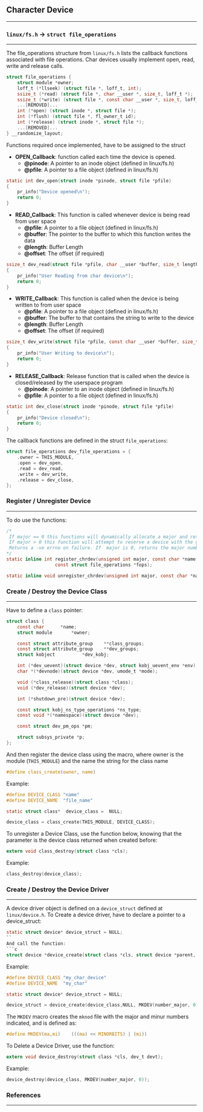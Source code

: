 ## Character Device
---


### `linux/fs.h` -> `struct file_operations`
--- 
The file_operations structure from `linux/fs.h` lists the callback functions associated with file operations. Char devices usually implement open, read, write and release calls.
```c
struct file_operations {
	struct module *owner;
	loff_t (*llseek) (struct file *, loff_t, int);
	ssize_t (*read) (struct file *, char __user *, size_t, loff_t *);
	ssize_t (*write) (struct file *, const char __user *, size_t, loff_t *);
	...[REMOVED]...
	int (*open) (struct inode *, struct file *);
	int (*flush) (struct file *, fl_owner_t id);
	int (*release) (struct inode *, struct file *);
	...[REMOVED]...
} __randomize_layout;
```
Functions required once implemented, have to be assigned to the struct


- **OPEN_Callback**: function called each time the device is opened. 
  - **@pinode**: A pointer to an inode object (defined in linux/fs.h)
  - **@pfile**: A pointer to a file object (defined in linux/fs.h)
```c
static int dev_open(struct inode *pinode, struct file *pfile) 
{
    pr_info("Device opened\n");
    return 0;
}
```
- **READ_Callback**: This function is called whenever device is being read from user space
  - **@pfile**: A pointer to a file object (defined in linux/fs.h)
  - **@buffer**: The pointer to the buffer to which this function writes the data
  - **@length**: Buffer Length
  - **@offset**: The offset (if required)

```c
ssize_t dev_read(struct file *pfile, char __user *buffer, size_t length, loff_t *offset) 
{
    pr_info("User Reading from char device\n");
    return 0;
}
```
- **WRITE_Callback**: This function is called when the device is being written to from user space
  - **@pfile**: A pointer to a file object (defined in linux/fs.h)
  - **@buffer**: The buffer to that contains the string to write to the device
  - **@length**: Buffer Length
  - **@offset**: The offset (if required)
```c 
ssize_t dev_write(struct file *pfile, const char __user *buffer, size_t length, loff_t *offset) 
{
    pr_info("User Writing to device\n");
    return 0;
}
```
- **RELEASE_Callback**: Release function that is called when the device is closed/released by the userspace program
  - **@pinode**: A pointer to an inode object (defined in linux/fs.h)
  - **@pfile**: A pointer to a file object (defined in linux/fs.h)
```c 
static int dev_close(struct inode *pinode, struct file *pfile)
{
    pr_info("Device closed\n");
    return 0;
}
```
The callback functions are defined in the struct `file_operations`:
```c 
struct file_operations dev_file_operations = { 
    .owner = THIS_MODULE,
    .open = dev_open,
    .read = dev_read,
    .write = dev_write,
    .release = dev_close,
};
```

### Register / Unregister Device
---
To do use the functions:
```c
/*
 If major == 0 this functions will dynamically allocate a major and return its number.
 If major > 0 this function will attempt to reserve a device with the given major number and will return zero on success.
 Returns a -ve errno on failure. If  major is 0, returns the major number if no error
*/
static inline int register_chrdev(unsigned int major, const char *name,
				  const struct file_operations *fops);

static inline void unregister_chrdev(unsigned int major, const char *name);
```

### Create / Destroy the Device Class
---
Have to define a `class` pointer:
```c
struct class {
	const char		*name;
	struct module		*owner;

	const struct attribute_group	**class_groups;
	const struct attribute_group	**dev_groups;
	struct kobject			*dev_kobj;

	int (*dev_uevent)(struct device *dev, struct kobj_uevent_env *env);
	char *(*devnode)(struct device *dev, umode_t *mode);

	void (*class_release)(struct class *class);
	void (*dev_release)(struct device *dev);

	int (*shutdown_pre)(struct device *dev);

	const struct kobj_ns_type_operations *ns_type;
	const void *(*namespace)(struct device *dev);

	const struct dev_pm_ops *pm;

	struct subsys_private *p;
};
```
And then register the device class using the macro, where owner is the module (`THIS_MODULE`) and the name the string for the class name
```c 
#define class_create(owner, name)	
```
Example:
```c 
#define DEVICE_CLASS "name"
#define DEVICE_NAME  "file_name"

static struct class*  device_class =  NULL;

device_class = class_create(THIS_MODULE, DEVICE_CLASS);   
```
To unregister a Device Class, use the function below, knowing that the parameter is the device class returned when created before:
```c 
extern void class_destroy(struct class *cls);
```
Example:
```c
class_destroy(device_class); 
```
### Create / Destroy the Device Driver
---
A device driver object is defined on a `device_struct` defined at `linux/device.h`.
To Create a device driver, have to declare a pointer to a device_struct:
```c
static struct device* device_struct = NULL; 
``
And call the function:
```c
struct device *device_create(struct class *cls, struct device *parent, dev_t devt, void *drvdata, const char *fmt, ...);
```
Example:
```c 
#define DEVICE_CLASS "my_char_device"
#define DEVICE_NAME  "my_char"

static struct device* device_struct = NULL;  

device_struct = device_create(device_class,NULL, MKDEV(number_major, 0), NULL, DEVICE_NAME);  
```
The `MKDEV` macro creates the `mknod` file with the major and minur numbers indicated, and is defined as:
```c
#define MKDEV(ma,mi)	(((ma) << MINORBITS) | (mi))
```
To Delete a Device Driver, use the function:
```c 
extern void device_destroy(struct class *cls, dev_t devt);
```
Example:
```c 
device_destroy(device_class, MKDEV(number_major, 0));
```




### References
---
